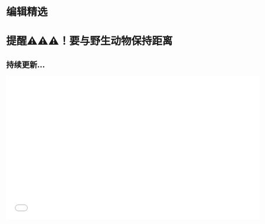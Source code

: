 
# 编辑精选

# 提醒⚠️⚠️⚠️！要与野生动物保持距离

## 持续更新...

<iframe width="688" height="390" src="//player.bilibili.com/player.html?isOutside=true&aid=112938597810930&bvid=BV1zhYJeFELy&cid=500001645176989&p=1" scrolling="no" border="0" frameborder="no" framespacing="0" allowfullscreen="true"></iframe>